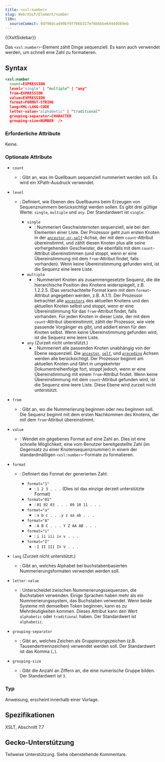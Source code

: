 ```yaml
---
title: <xsl:number>
slug: Web/XSLT/Element/number
l10n:
  sourceCommit: 9df96dcad40bf97f66b317ef6b6bbe64444569eb
---
```


{{XsltSidebar}}

Das `<xsl:number>`-Element zählt Dinge sequenziell. Es kann auch verwendet werden, um schnell eine Zahl zu formatieren.

## Syntax

```xml
<xsl:number
  count=EXPRESSION
  level="single" | "multiple" | "any"
  from=EXPRESSION
  value=EXPRESSION
  format=FORMAT-STRING
  lang=XML:LANG-CODE
  letter-value="alphabetic" | "traditional"
  grouping-separator=CHARACTER
  grouping-size=NUMBER  />
```

### Erforderliche Attribute

Keine.

### Optionale Attribute

- `count`
  - : Gibt an, was im Quellbaum sequenziell nummeriert werden soll. Es wird ein XPath-Ausdruck verwendet.
- `level`

  - : Definiert, wie Ebenen des Quellbaums beim Erzeugen von Sequenznummern berücksichtigt werden sollen. Es gibt drei gültige Werte: `single`, `multiple` und `any`. Der Standardwert ist `single`:

    - `single`
      - : Nummeriert Geschwisternoten sequenziell, wie bei den Elementen einer Liste. Der Prozessor geht zum ersten Knoten in der [`ancestor-or-self`](/de/docs/Web/XPath/Axes#ancestor-or-self)-Achse, der mit dem `count`-Attribut übereinstimmt, und zählt diesen Knoten plus alle seine vorhergehenden Geschwister, die ebenfalls mit dem `count`-Attribut übereinstimmen (und stoppt, wenn er eine Übereinstimmung mit dem `from`-Attribut findet, falls vorhanden). Wenn keine Übereinstimmung gefunden wird, ist die Sequenz eine leere Liste.
    - `multiple`
      - : Nummeriert Knoten als zusammengesetzte Sequenz, die die hierarchische Position des Knotens widerspiegelt, z.B. 1.2.2.5. (Das verschachtelte Format kann mit dem `format`-Attribut angegeben werden, z.B. A.1.1). Der Prozessor betrachtet alle [`ancestors`](/de/docs/Web/XPath/Axes#ancestor) des aktuellen Knotens und den aktuellen Knoten selbst und stoppt, wenn er eine Übereinstimmung für das `from`-Attribut findet, falls vorhanden. Für jeden Knoten in dieser Liste, der mit dem `count`-Attribut übereinstimmt, zählt der Prozessor, wie viele passende Vorgänger es gibt, und addiert einen für den Knoten selbst. Wenn keine Übereinstimmung gefunden wird, ist die Sequenz eine leere Liste.
    - `any` (Zurzeit nicht unterstützt.)
      - : Nummeriert alle passenden Knoten unabhängig von der Ebene sequenziell. Die [`ancestor`](/de/docs/Web/XPath/Axes#ancestor), [`self`](/de/docs/Web/XPath/Axes#self), und [`preceding`](/de/docs/Web/XPath/Axes#preceding) Achsen werden alle berücksichtigt. Der Prozessor beginnt am aktuellen Knoten und fährt in umgekehrter Dokumentreihenfolge fort, stoppt jedoch, wenn er eine Übereinstimmung mit einem `from`-Attribut findet. Wenn keine Übereinstimmung mit dem `count`-Attribut gefunden wird, ist die Sequenz eine leere Liste. Diese Ebene wird zurzeit nicht unterstützt.

- `from`
  - : Gibt an, wo die Nummerierung beginnen oder neu beginnen soll. Die Sequenz beginnt mit dem ersten Nachkommen des Knotens, der mit dem `from`-Attribut übereinstimmt.
- `value`
  - : Wendet ein gegebenes Format auf eine Zahl an. Dies ist eine schnelle Möglichkeit, eine vom Benutzer bereitgestellte Zahl (im Gegensatz zu einer Knotensequenznummer) in einem der standardmäßigen `<xsl:number>`-Formate zu formatieren.
- `format`

  - : Definiert das Format der generierten Zahl:

    - `format="1"`
      - : `1 2 3 . . .` (Dies ist das einzige derzeit unterstützte Format)
    - `format="01"`
      - : `01 02 03 . . . 09 10 11 . . .`
    - `format="a"`
      - : `a b c . . .y z aa ab . . .`
    - `format="A"`
      - : `A B C . . . Y Z AA AB . . .`
    - `format="i"`
      - : `i ii iii iv v . . .`
    - `format="I"`
      - : `I II III IV V . . .`

- `lang` (Zurzeit nicht unterstützt.)
  - : Gibt an, welches Alphabet bei buchstabenbasierten Nummerierungsformaten verwendet werden soll.
- `letter-value`
  - : Unterscheidet zwischen Nummerierungssequenzen, die Buchstaben verwenden. Einige Sprachen haben mehr als ein Nummerierungssystem, das Buchstaben verwendet. Wenn beide Systeme mit demselben Token beginnen, kann es zu Mehrdeutigkeiten kommen. Dieses Attribut kann den Wert `alphabetic` oder `traditional` haben. Der Standardwert ist `alphabetic`.
- `grouping-separator`
  - : Gibt an, welches Zeichen als Gruppierungszeichen (z.B. Tausendertrennzeichen) verwendet werden soll. Der Standardwert ist das Komma (`,`).
- `grouping-size`
  - : Gibt die Anzahl an Ziffern an, die eine numerische Gruppe bilden. Der Standardwert ist `3`.

### Typ

Anweisung, erscheint innerhalb einer Vorlage.

## Spezifikationen

XSLT, Abschnitt 7.7

## Gecko-Unterstützung

Teilweise Unterstützung. Siehe obenstehende Kommentare.
